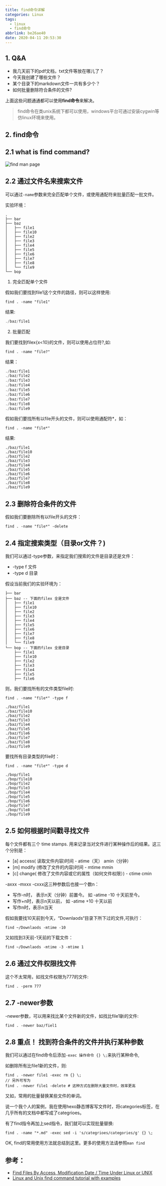 ```yaml
---
title: find命令详解
categories: Linux
tags:
  - linux
  - find命令
abbrlink: be26ae40
date: 2020-04-11 20:53:30
---
```


## 1. Q&A

- 我几天前下的pdf文档，txt文件等放在哪儿了？
- 今天我创建了哪些文件？
- 某个目录下的markdown文件一共有多少个？
- 如何批量删除符合条件的文件?

上面这些问题通通都可以使用**find命令**来解决。

> find命令在类unix系统下都可以使用，windows平台可通过安装cygwin等仿linux环境来使用。

<!--more-->
## 2.  find命令

## 2.1 what is find command?

![find man page](https://shapeshed.com/images/articles/find.png)

## 2.2 通过文件名来搜索文件

可以通过`-name`参数来完全匹配单个文件，或使用通配符来批量匹配一批文件。

实验环境：

```
.
├── bar
├── baz
│   ├── file1
│   ├── file10
│   ├── file2
│   ├── file3
│   ├── file4
│   ├── file5
│   ├── file6
│   ├── file7
│   ├── file8
│   └── file9
└── bop
```

1. 完全匹配单个文件

假如我们要找到file1这个文件的路径，则可以这样使用:

```shell
find . -name "file1"
```

结果:

```java
./baz/file1
```

2. 批量匹配

我们要找到filex{x<10}的文件，则可以使用占位符?,如:

```shell
find . -name "file?"
```

结果：

```powershell
./baz/file1
./baz/file2
./baz/file3
./baz/file4
./baz/file5
./baz/file6
./baz/file7
./baz/file8
./baz/file9
```

假如我们要找所有以file开头的文件，则可以使用通配符*，如：

```shell
find . -name "file*"
```

结果:

```
./baz/file1
./baz/file10
./baz/file2
./baz/file3
./baz/file4
./baz/file5
./baz/file6
./baz/file7
./baz/file8
./baz/file9
```

## 2.3 删除符合条件的文件

假如我们要删除所有以file开头的文件：

```shell
find . -name "file*" -delete
```

## 2.4 指定搜索类型（目录or文件？)

我们可以通过-type参数，来指定我们搜索的文件是目录还是文件：

- -type f 文件
- -type d 目录

假设当前我们的实验环境为：

```
├── bar
├── baz	-- 下面的filex 全是文件
│   ├── file1
│   ├── file10
│   ├── file2
│   ├── file3
│   ├── file4
│   ├── file5
│   ├── file6
│   ├── file7
│   ├── file8
│   └── file9
└── bop	-- 下面的filex 全是目录
    ├── file1
    ├── file10
    ├── file2
    ├── file3
    ├── file4
    ├── file5
    ├── file6

```

则，我们要找所有的文件类型file时:

```shell
find . -name "file*" -type f
```

```
./baz/file1
./baz/file10
./baz/file2
./baz/file3
./baz/file4
./baz/file5
./baz/file6
./baz/file7
./baz/file8
./baz/file9
```

要找所有目录类型的file时：

```shell
find . -name "file*" -type d
```

```
./bop/file1
./bop/file10
./bop/file2
./bop/file3
./bop/file4
./bop/file5
./bop/file6
./bop/file7
./bop/file8
./bop/file9
```

## 2.5 如何根据时间戳寻找文件

每个文件都有三个 time stamps. 用来记录当对文件进行某种操作后的结果。这三个分别是：

- [a] access( 读取文件内容)时间 - atime（天） amin（分钟）
- [m] modify (修改了文件的内容)时间 - mtime mmin
- [c] change( 修改了文件内容或它的属性（如何文件权限）) - ctime cmin

-axxx -mxxx -cxxx这三种参数后也接一个数n：

- 写作-n时， 表示n天（分钟）前置今。 如 -atime -10 十天前至今。
- 写作+n时，表示n天以前， 如 -atime +10 十天以前
- 写作n时，表示n当天

假如我要找10天前到今天，“Downlaods“目录下所下过的文件,可执行：

```shell
find ~/Downlaods -mtime -10
```

又如找到3天前-1天前的下载文件：

```shell
find ~/Downlaods -mtime -3 -mtime 1
```

## 2.6 通过文件权限找文件

这个不太常用，如找文件权限为777的文件:

```shell
find . -perm 777
```

## 2.7 -newer参数

-newer参数，可以用来找比某个文件新的文件，如找比file1新的文件:

```shell
find . -newer baz/fiel1
```

## 2.8 重点！ 找到符合条件的文件并执行某种参数

我们可以通过在find命令后添加` -exec 操作命令 {} \; `来执行某种命令,

如删除所有比file1新的文件，则:

```shell
find . -newer file1 -exec rm {} \;
// 另外可写为
find . -newer file1 -delete	# 这种方式在删除大量文件时，效率更高
```

又如，常用的批量替换某些文件的单词。

说一个我个人的案例，我在使用hexo静态博客写文件时，将categories标签，在几乎所有的文档中都写成了categrioes。

有了find指令再加上sed指令，我们就可以实现批量替换:

```shell
find . -name "*.md" -exec sed -i 's/categrioes/categories/g' {} \;
```

OK, find的常用使用方法就总结到这里。更多的使用方法请参照`man find`

## 参考：

- [Find Files By Access, Modification Date / Time Under Linux or UNIX](https://www.cyberciti.biz/faq/howto-finding-files-by-date/)
- [Linux and Unix find command tutorial with examples](https://shapeshed.com/unix-find/)

